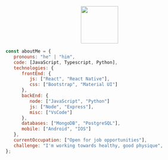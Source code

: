<div id="header" align="center">
  <img src="https://media.giphy.com/media/M9gbBd9nbDrOTu1Mqx/giphy.gif" width="100"/>
</div>

```javascript
const aboutMe = {
   pronouns: "he" | "him",
   code: [JavaScript, Typescript, Python],
   technologies: {
      frontEnd: {
         js: ["React", "React Native"],
         css: ["Bootstrap", "Material UI"]
      },
      backEnd: {
         node: ["JavaScript", "Python"]
         js: ["Node", "Express"],
         misc: ["VsCode"]
      },
      databases: ["MongoDB", "PostgreSQL"],
      mobile: ["Android", "IOS"]
   },
   currentOccupation: ["Open for job opportunities"],
   challenge: "I'm working towards healthy, good physique",
};
```
<!--
**LandingHeart/LandingHeart** is a ✨ _special_ ✨ repository because its `README.md` (this file) appears on your GitHub profile.

Here are some ideas to get you started:

- 🔭 I’m currently working on ...
- 🌱 I’m currently learning ...
- 👯 I’m looking to collaborate on ...
- 🤔 I’m looking for help with ...
- 💬 Ask me about ...
- 📫 How to reach me: ...
- 😄 Pronouns: ...
- ⚡ Fun fact: ...
-->
